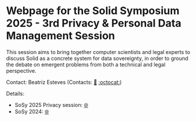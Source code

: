# Webpage for the Solid Symposium 2025 - 3rd Privacy & Personal Data Management Session

This session aims to bring together computer scientists and legal experts to discuss Solid as a concrete system for data sovereignty, in order to ground the debate on emergent problems from both a technical and legal perspective. 

Contact: Beatriz Esteves (Contacts: [:email:](mailto:beatriz.esteves@ugent.be) [:octocat:](https://github.com/besteves4))

Details:

- SoSy 2025 Privacy session: [:globe_with_meridians:](https://besteves4.github.io/sosy2025-privacy/)
- SoSy 2024: [:globe_with_meridians:](https://sosy2025.eu)